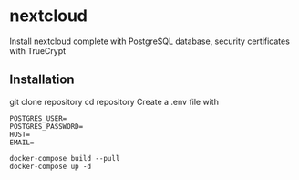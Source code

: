 # nextcloud
Install nextcloud complete with PostgreSQL database, security certificates with TrueCrypt

## Installation
git clone repository
cd repository
Create a .env file with
```
POSTGRES_USER=
POSTGRES_PASSWORD=
HOST=
EMAIL=
```

```
docker-compose build --pull
docker-compose up -d
```

